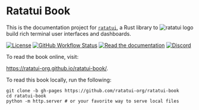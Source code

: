 # Ratatui Book

<img align="right" src="https://avatars.githubusercontent.com/u/125200832?s=128&v=4" alt="ratatui logo">

This is the documentation project for [`ratatui`](https://github.com/ratatui-org/ratatui), a Rust
library to build rich terminal user interfaces and dashboards.

[![License](https://img.shields.io/crates/l/ratatui?style=for-the-badge)](./LICENSE)
[![GitHub Workflow Status](https://img.shields.io/github/actions/workflow/status/ratatui-org/ratatui-book/mdbook.yml?label=Github%20Pages&logo=github&style=for-the-badge)](https://github.com/ratatui-org/ratatui-book/actions/workflows/mdbook.yml)
[![Read the documentation](https://img.shields.io/badge/Read-Documentation-blue?style=for-the-badge)](https://ratatui-org.github.io/ratatui-book/)
[![Discord](https://img.shields.io/discord/1070692720437383208?label=discord&logo=discord&style=for-the-badge)](https://discord.gg/pMCEU9hNEj)

To read the book online, visit:

<https://ratatui-org.github.io/ratatui-book/>.

To read this book locally, run the following:

```shell
git clone -b gh-pages https://github.com/ratatui-org/ratatui-book
cd ratatui-book
python -m http.server # or your favorite way to serve local files
```
